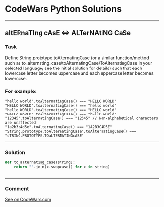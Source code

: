 # CodeWars Python Solutions

---

## altERnaTIng cAsE <=> ALTerNAtiNG CaSe



### Task
Define String.prototype.toAlternatingCase (or a similar function/method such as to_alternating_case/toAlternatingCase/ToAlternatingCase in your selected language; see the initial solution for details) such that each lowercase letter becomes uppercase and each uppercase letter becomes lowercase.

### For example:

```
"hello world".toAlternatingCase() === "HELLO WORLD"
"HELLO WORLD".toAlternatingCase() === "hello world"
"hello WORLD".toAlternatingCase() === "HELLO world"
"HeLLo WoRLD".toAlternatingCase() === "hEllO wOrld"
"12345".toAlternatingCase() === "12345" // Non-alphabetical characters are unaffected
"1a2b3c4d5e".toAlternatingCase() === "1A2B3C4D5E"
"String.prototype.toAlternatingCase".toAlternatingCase() === "sTRING.PROTOTYPE.TOaLTERNATINGcASE"
```


---


### Solution


```python
def to_alternating_case(string):
    return "".join(x.swapcase() for x in string)
        
```

---
### Comment


[See on CodeWars.com](https://www.codewars.com/users/ITRonin)
